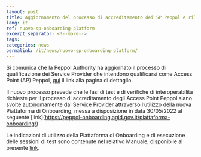 ```yaml
---
layout: post
title: Aggiornamento del processo di accreditamento dei SP Peppol e rilascio Piattaforma di Onboarding per l’automazione della fase di test 
lang: it
ref: nuovo-sp-onboarding-platform
excerpt_separator: <!--more-->
tags:
categories: news
permalink: /it/news/nuovo-sp-onboarding-platform/
---
```

Si comunica che la Peppol Authority ha aggiornato il processo di qualificazione dei Service Provider che intendono qualificarsi come Access Point (AP) Peppol, [qui](https://peppol.agid.gov.it/it/qualificazione-ap-smp/) il link alla pagina di dettaglio.
 
Il nuovo processo prevede che le fasi di test e di verifiche di interoperabilità richieste per il processo di accreditamento degli Access Point Peppol siano svolte autonomamente dal Service Provider attraverso l’utilizzo della nuova Piattaforma di Onboarding, messa a disposizione in data 30/05/2022 al seguente [link](<a href="..." data-proofer-ignore>https://peppol-onboarding.agid.gov.it/piattaforma-onboarding/</a>)
<!--more-->
Le indicazioni di utilizzo della Piattaforma di Onboarding e di esecuzione delle sessioni di test sono contenute nel relativo Manuale, disponibile al presente [link](https://peppol-onboarding.agid.gov.it/manuale_utente).
